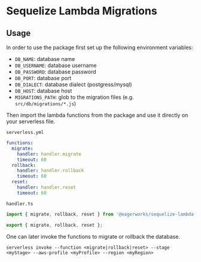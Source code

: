 # Sequelize Lambda Migrations

## Usage

In order to use the package first set up the following environment variables:

- `DB_NAME`: database name
- `DB_USERNAME`: database username
- `DB_PASSWORD`: database password
- `DB_PORT`: database port
- `DB_DIALECT`: database dialect (postgress/mysql)
- `DB_HOST`: database host
- `MIGRATIONS_PATH`: glob to the migration files (e.g. `src/db/migrations/*.js`)

Then import the lambda functions from the package and use it directly on your serverless file.

`serverless.yml`

```yml
functions:
  migrate:
    handler: handler.migrate
    timeout: 60
  rollback:
    handler: handler.rollback
    timeout: 60
  reset:
    handler: handler.reset
    timeout: 60
```

`handler.ts`

```typescript
import { migrate, rollback, reset } from '@eagerworks/sequelize-lambda-migrations';

export { migrate, rollback, reset };
```

One can later invoke the functions to migrate or rollback the database.

```
serverless invoke --function <migrate|rollback|reset> --stage <myStage> --aws-profile <myProfile> --region <myRegion>
```
